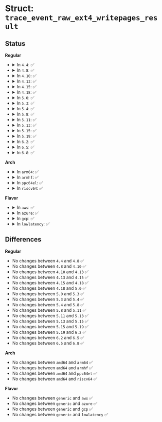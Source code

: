 # Struct: <code>trace_event_raw_ext4_writepages_result</code>

## Status
<b>Regular</b>
<ul>
<li>
<details>
<summary>In <code>4.4</code>: ✅</summary>

```c
struct trace_event_raw_ext4_writepages_result {
    struct trace_entry ent;
    dev_t dev;
    ino_t ino;
    int ret;
    int pages_written;
    long int pages_skipped;
    long unsigned int writeback_index;
    int sync_mode;
    char __data[0];
};
```
</details>
</li>
<li>
<details>
<summary>In <code>4.8</code>: ✅</summary>

```c
struct trace_event_raw_ext4_writepages_result {
    struct trace_entry ent;
    dev_t dev;
    ino_t ino;
    int ret;
    int pages_written;
    long int pages_skipped;
    long unsigned int writeback_index;
    int sync_mode;
    char __data[0];
};
```
</details>
</li>
<li>
<details>
<summary>In <code>4.10</code>: ✅</summary>

```c
struct trace_event_raw_ext4_writepages_result {
    struct trace_entry ent;
    dev_t dev;
    ino_t ino;
    int ret;
    int pages_written;
    long int pages_skipped;
    long unsigned int writeback_index;
    int sync_mode;
    char __data[0];
};
```
</details>
</li>
<li>
<details>
<summary>In <code>4.13</code>: ✅</summary>

```c
struct trace_event_raw_ext4_writepages_result {
    struct trace_entry ent;
    dev_t dev;
    ino_t ino;
    int ret;
    int pages_written;
    long int pages_skipped;
    long unsigned int writeback_index;
    int sync_mode;
    char __data[0];
};
```
</details>
</li>
<li>
<details>
<summary>In <code>4.15</code>: ✅</summary>

```c
struct trace_event_raw_ext4_writepages_result {
    struct trace_entry ent;
    dev_t dev;
    ino_t ino;
    int ret;
    int pages_written;
    long int pages_skipped;
    long unsigned int writeback_index;
    int sync_mode;
    char __data[0];
};
```
</details>
</li>
<li>
<details>
<summary>In <code>4.18</code>: ✅</summary>

```c
struct trace_event_raw_ext4_writepages_result {
    struct trace_entry ent;
    dev_t dev;
    ino_t ino;
    int ret;
    int pages_written;
    long int pages_skipped;
    long unsigned int writeback_index;
    int sync_mode;
    char __data[0];
};
```
</details>
</li>
<li>
<details>
<summary>In <code>5.0</code>: ✅</summary>

```c
struct trace_event_raw_ext4_writepages_result {
    struct trace_entry ent;
    dev_t dev;
    ino_t ino;
    int ret;
    int pages_written;
    long int pages_skipped;
    long unsigned int writeback_index;
    int sync_mode;
    char __data[0];
};
```
</details>
</li>
<li>
<details>
<summary>In <code>5.3</code>: ✅</summary>

```c
struct trace_event_raw_ext4_writepages_result {
    struct trace_entry ent;
    dev_t dev;
    ino_t ino;
    int ret;
    int pages_written;
    long int pages_skipped;
    long unsigned int writeback_index;
    int sync_mode;
    char __data[0];
};
```
</details>
</li>
<li>
<details>
<summary>In <code>5.4</code>: ✅</summary>

```c
struct trace_event_raw_ext4_writepages_result {
    struct trace_entry ent;
    dev_t dev;
    ino_t ino;
    int ret;
    int pages_written;
    long int pages_skipped;
    long unsigned int writeback_index;
    int sync_mode;
    char __data[0];
};
```
</details>
</li>
<li>
<details>
<summary>In <code>5.8</code>: ✅</summary>

```c
struct trace_event_raw_ext4_writepages_result {
    struct trace_entry ent;
    dev_t dev;
    ino_t ino;
    int ret;
    int pages_written;
    long int pages_skipped;
    long unsigned int writeback_index;
    int sync_mode;
    char __data[0];
};
```
</details>
</li>
<li>
<details>
<summary>In <code>5.11</code>: ✅</summary>

```c
struct trace_event_raw_ext4_writepages_result {
    struct trace_entry ent;
    dev_t dev;
    ino_t ino;
    int ret;
    int pages_written;
    long int pages_skipped;
    long unsigned int writeback_index;
    int sync_mode;
    char __data[0];
};
```
</details>
</li>
<li>
<details>
<summary>In <code>5.13</code>: ✅</summary>

```c
struct trace_event_raw_ext4_writepages_result {
    struct trace_entry ent;
    dev_t dev;
    ino_t ino;
    int ret;
    int pages_written;
    long int pages_skipped;
    long unsigned int writeback_index;
    int sync_mode;
    char __data[0];
};
```
</details>
</li>
<li>
<details>
<summary>In <code>5.15</code>: ✅</summary>

```c
struct trace_event_raw_ext4_writepages_result {
    struct trace_entry ent;
    dev_t dev;
    ino_t ino;
    int ret;
    int pages_written;
    long int pages_skipped;
    long unsigned int writeback_index;
    int sync_mode;
    char __data[0];
};
```
</details>
</li>
<li>
<details>
<summary>In <code>5.19</code>: ✅</summary>

```c
struct trace_event_raw_ext4_writepages_result {
    struct trace_entry ent;
    dev_t dev;
    ino_t ino;
    int ret;
    int pages_written;
    long int pages_skipped;
    long unsigned int writeback_index;
    int sync_mode;
    char __data[0];
};
```
</details>
</li>
<li>
<details>
<summary>In <code>6.2</code>: ✅</summary>

```c
struct trace_event_raw_ext4_writepages_result {
    struct trace_entry ent;
    dev_t dev;
    ino_t ino;
    int ret;
    int pages_written;
    long int pages_skipped;
    long unsigned int writeback_index;
    int sync_mode;
    char __data[0];
};
```
</details>
</li>
<li>
<details>
<summary>In <code>6.5</code>: ✅</summary>

```c
struct trace_event_raw_ext4_writepages_result {
    struct trace_entry ent;
    dev_t dev;
    ino_t ino;
    int ret;
    int pages_written;
    long int pages_skipped;
    long unsigned int writeback_index;
    int sync_mode;
    char __data[0];
};
```
</details>
</li>
<li>
<details>
<summary>In <code>6.8</code>: ✅</summary>

```c
struct trace_event_raw_ext4_writepages_result {
    struct trace_entry ent;
    dev_t dev;
    ino_t ino;
    int ret;
    int pages_written;
    long int pages_skipped;
    long unsigned int writeback_index;
    int sync_mode;
    char __data[0];
};
```
</details>
</li>
</ul>
<b>Arch</b>
<ul>
<li>
<details>
<summary>In <code>arm64</code>: ✅</summary>

```c
struct trace_event_raw_ext4_writepages_result {
    struct trace_entry ent;
    dev_t dev;
    ino_t ino;
    int ret;
    int pages_written;
    long int pages_skipped;
    long unsigned int writeback_index;
    int sync_mode;
    char __data[0];
};
```
</details>
</li>
<li>
<details>
<summary>In <code>armhf</code>: ✅</summary>

```c
struct trace_event_raw_ext4_writepages_result {
    struct trace_entry ent;
    dev_t dev;
    ino_t ino;
    int ret;
    int pages_written;
    long int pages_skipped;
    long unsigned int writeback_index;
    int sync_mode;
    char __data[0];
};
```
</details>
</li>
<li>
<details>
<summary>In <code>ppc64el</code>: ✅</summary>

```c
struct trace_event_raw_ext4_writepages_result {
    struct trace_entry ent;
    dev_t dev;
    ino_t ino;
    int ret;
    int pages_written;
    long int pages_skipped;
    long unsigned int writeback_index;
    int sync_mode;
    char __data[0];
};
```
</details>
</li>
<li>
<details>
<summary>In <code>riscv64</code>: ✅</summary>

```c
struct trace_event_raw_ext4_writepages_result {
    struct trace_entry ent;
    dev_t dev;
    ino_t ino;
    int ret;
    int pages_written;
    long int pages_skipped;
    long unsigned int writeback_index;
    int sync_mode;
    char __data[0];
};
```
</details>
</li>
</ul>
<b>Flavor</b>
<ul>
<li>
<details>
<summary>In <code>aws</code>: ✅</summary>

```c
struct trace_event_raw_ext4_writepages_result {
    struct trace_entry ent;
    dev_t dev;
    ino_t ino;
    int ret;
    int pages_written;
    long int pages_skipped;
    long unsigned int writeback_index;
    int sync_mode;
    char __data[0];
};
```
</details>
</li>
<li>
<details>
<summary>In <code>azure</code>: ✅</summary>

```c
struct trace_event_raw_ext4_writepages_result {
    struct trace_entry ent;
    dev_t dev;
    ino_t ino;
    int ret;
    int pages_written;
    long int pages_skipped;
    long unsigned int writeback_index;
    int sync_mode;
    char __data[0];
};
```
</details>
</li>
<li>
<details>
<summary>In <code>gcp</code>: ✅</summary>

```c
struct trace_event_raw_ext4_writepages_result {
    struct trace_entry ent;
    dev_t dev;
    ino_t ino;
    int ret;
    int pages_written;
    long int pages_skipped;
    long unsigned int writeback_index;
    int sync_mode;
    char __data[0];
};
```
</details>
</li>
<li>
<details>
<summary>In <code>lowlatency</code>: ✅</summary>

```c
struct trace_event_raw_ext4_writepages_result {
    struct trace_entry ent;
    dev_t dev;
    ino_t ino;
    int ret;
    int pages_written;
    long int pages_skipped;
    long unsigned int writeback_index;
    int sync_mode;
    char __data[0];
};
```
</details>
</li>
</ul>

## Differences
<b>Regular</b>
<ul>
<li>
No changes between <code>4.4</code> and <code>4.8</code> ✅
</li>
<li>
No changes between <code>4.8</code> and <code>4.10</code> ✅
</li>
<li>
No changes between <code>4.10</code> and <code>4.13</code> ✅
</li>
<li>
No changes between <code>4.13</code> and <code>4.15</code> ✅
</li>
<li>
No changes between <code>4.15</code> and <code>4.18</code> ✅
</li>
<li>
No changes between <code>4.18</code> and <code>5.0</code> ✅
</li>
<li>
No changes between <code>5.0</code> and <code>5.3</code> ✅
</li>
<li>
No changes between <code>5.3</code> and <code>5.4</code> ✅
</li>
<li>
No changes between <code>5.4</code> and <code>5.8</code> ✅
</li>
<li>
No changes between <code>5.8</code> and <code>5.11</code> ✅
</li>
<li>
No changes between <code>5.11</code> and <code>5.13</code> ✅
</li>
<li>
No changes between <code>5.13</code> and <code>5.15</code> ✅
</li>
<li>
No changes between <code>5.15</code> and <code>5.19</code> ✅
</li>
<li>
No changes between <code>5.19</code> and <code>6.2</code> ✅
</li>
<li>
No changes between <code>6.2</code> and <code>6.5</code> ✅
</li>
<li>
No changes between <code>6.5</code> and <code>6.8</code> ✅
</li>
</ul>
<b>Arch</b>
<ul>
<li>
No changes between <code>amd64</code> and <code>arm64</code> ✅
</li>
<li>
No changes between <code>amd64</code> and <code>armhf</code> ✅
</li>
<li>
No changes between <code>amd64</code> and <code>ppc64el</code> ✅
</li>
<li>
No changes between <code>amd64</code> and <code>riscv64</code> ✅
</li>
</ul>
<b>Flavor</b>
<ul>
<li>
No changes between <code>generic</code> and <code>aws</code> ✅
</li>
<li>
No changes between <code>generic</code> and <code>azure</code> ✅
</li>
<li>
No changes between <code>generic</code> and <code>gcp</code> ✅
</li>
<li>
No changes between <code>generic</code> and <code>lowlatency</code> ✅
</li>
</ul>
